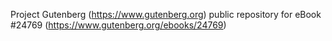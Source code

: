 Project Gutenberg (https://www.gutenberg.org) public repository for eBook #24769 (https://www.gutenberg.org/ebooks/24769)

